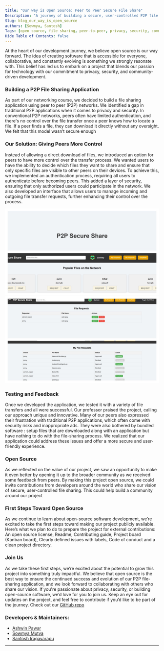 ```yaml
---
title: "Our way is Open Source: Peer to Peer Secure File Share"
Description: "A journey of building a secure, user-controlled P2P file sharing application with an open-source mindset."
Slug: blog_our_way_is_open_source
authors: [Sowmya, Santosh]
Tags: [open source, file sharing, peer-to-peer, privacy, security, community-driven development]
Hide Table of Contents: false
---
```


At the heart of our development journey, we believe open source is our way forward. The idea of creating software that is accessible for everyone, collaborative, and constantly evolving is something we strongly resonate with. This belief has led us to embark on a project that blends our passion for technology with our commitment to privacy, security, and community-driven development.

<!--truncate-->

### **Building a P2P File Sharing Application**
As part of our networking course, we decided to build a file sharing application using peer to peer (P2P) networks. We identified a gap in traditional P2P applications when it comes to privacy and security.
In conventional P2P networks, peers often have limited authentication, and there's no control over the file transfer once a peer knows how to locate a file. If a peer finds a file, they can download it directly without any oversight. We felt that this model wasn’t secure enough
                                                                       
### **Our Solution: Giving Peers More Control**
Instead of allowing a direct download of files, we introduced an option for peers to have more control over the transfer process. We wanted users to have the ability to decide which files they want to share and ensure that only specific files are visible to other peers on their devices.
To achieve this, we implemented an authentication process, requiring all users to authenticate before becoming peers. This added a layer of security, ensuring that only authorized users could participate in the network. We also developed an interface that allows users to manage incoming and outgoing file transfer requests, further enhancing their control over the process.

![user dashboard](./open_source_p2p/p2p_img2.jpg)
![File request status](./open_source_p2p/p2p_img1.jpg)

### **Testing and Feedback**
Once we developed the application, we tested it with a variety of file transfers and all were successful. Our professor praised the project, calling our approach unique and innovative.
Many of our peers also expressed their frustration with traditional P2P applications, which often come with security risks and inappropriate ads. They were also bothered by bundled software : setup files that are downloaded along with an application but have nothing to do with the file-sharing process. We realized that our application could address these issues and offer a more secure and user-friendly experience.

### **Open Source**
As we reflected on the value of our project, we saw an opportunity to make it even better by opening it up to the broader community as we received some feedback from peers. By making this project open source, we could invite contributions from developers around the world who share our vision of secure, user-controlled file sharing. This could help build a community around our project

### **First Steps Toward Open Source**
As we continue to learn about open-source software development, we’re excited to take the first steps toward making our project publicly available. Here’s what we plan to do to prepare the project for external contributions: An open source license, Readme, Contributing guide, Project board (Kanban board), Clearly defined issues with labels, Code of conduct and a clean project directory.

### **Join Us**
As we take these first steps, we’re excited about the potential to grow this project into something truly impactful. We believe that open source is the best way to ensure the continued success and evolution of our P2P file-sharing application, and we look forward to collaborating with others who share our vision. If you're passionate about privacy, security, or building open-source software, we’d love for you to join us. Keep an eye out for updates on the project, and feel free to contribute if you’d like to be part of the journey. Check out our [GitHub repo](https://github.com/pawar-ashwin/p2p_SecureShare)

### Developers & Maintainers:
- [Ashwin Pawar](https://github.com/pawar-ashwin)
- [Sowmya Mutya](https://github.com/MutyaSowmya123)
- [Santosh Iragavarapu](https://github.com/jacksayshi)

---
